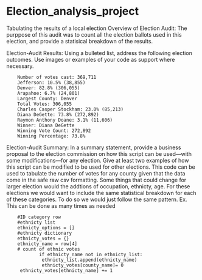 # Election_analysis_project
Tabulating the results of a local election
Overview of Election Audit: The purppose of this audit was to count all the election ballots used in this election, and provide a statisical breakdown of the results.

Election-Audit Results: Using a bulleted list, address the following election outcomes. Use images or examples of your code as support where necessary.

        Number of votes cast: 369,711
        Jefferson: 10.5% (38,855)
        Denver: 82.8% (306,055)
        Arapahoe: 6.7% (24,801)
        Largest County: Denver
        Total Votes: 306,055
        Charles Casper Stockham: 23.0% (85,213)
        Diana DeGette: 73.8% (272,892)
        Raymon Anthony Doane: 3.1% (11,606)
        Winner: Diana DeGette
        Winning Vote Count: 272,892
        Winning Percentage: 73.8%
Election-Audit Summary: In a summary statement, provide a business proposal to the election commission on how this script can be used—with some modifications—for any election. Give at least two examples of how this script can be modified to be used for other elections.
This code can be used to tabulate the number of votes for any county given that the data come in the safe raw csv formatting. Some things that could change for larger election would the addtions of occupation, ethnicty, age. 
For these elections we would want to include the same statistical breakdown for each of these categories. To do so we would just follow the same pattern. Ex. This can be done as many times as needed

        #ID category row
        #ethnicty list
        ethnicty_options = []
        #ethnicty dictionary
        ethnicty_votes = {}
        ethnicty_name = row[4]
        # count of ethnic votes
                if ethnicty_name not in ethnicty_list:
                 ethnicty_list.append(ethnicty_name)
                 ethnicty_votes[county_name]= 0
         ethnicty_votes[ethnicty_name] += 1 
        
